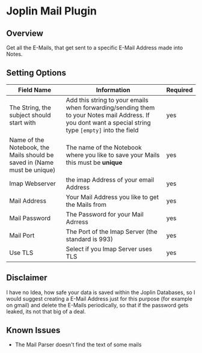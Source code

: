 # Joplin Mail Plugin
## Overview
Get all the E-Mails, that get sent to a specific E-Mail Address made into Notes.

## Setting Options
| Field Name                                                               | Information                                                                                                                                             | Required |
|--------------------------------------------------------------------------|---------------------------------------------------------------------------------------------------------------------------------------------------------|----------|
| The String, the subject should start with                                | Add this string to your emails when forwarding/sending them to your Notes mail Address. If you dont want a special string type `[empty]` into the field | yes      |
| Name of the Notebook, the Mails should be saved in (Name must be unique) | The name of the Notebook where you like to save your Mails this must be **unique**                                                                      | yes      |
| Imap Webserver                                                           | the imap Address of your email Address                                                                                                                  | yes      |
| Mail Address                                                             | Your Mail Address you like to get the Mails from                                                                                                        | yes      |
| Mail Password                                                            | The Password for your Mail Adrress                                                                                                                      | yes      |
| Mail Port                                                                | The Port of the Imap Server (the standard is 993)                                                                                                       | yes      |
| Use TLS                                                                  | Select if you Imap Server uses TLS                                                                                                                      | yes      |

## Disclaimer
I have no Idea, how safe your data is saved within the Joplin Databases, so I would suggest creating a E-Mail Address just for this purpose (for example on gmail) and delete the E-Mails periodically, so that if the password gets leaked, its not that big of a deal.
## Known Issues
- The Mail Parser doesn't find the text of some mails